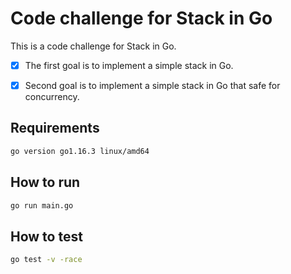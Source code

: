 # Code challenge for Stack in Go

This is a code challenge for Stack in Go. 

- [x] The first goal is to implement a simple stack in Go. 

- [x] Second goal is to implement a simple stack in Go that safe for concurrency.

## Requirements

```Bash
go version go1.16.3 linux/amd64
```

## How to run

```Bash
go run main.go
```

## How to test

```Bash
go test -v -race
```
